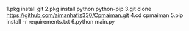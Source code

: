 1.pkg install git
2.pkg install python python-pip
3.git clone https://github.com/aimanhafiz330/Cpmaiman.git
4.cd cpmaiman
5.pip install -r requirements.txt
6.python main.py
